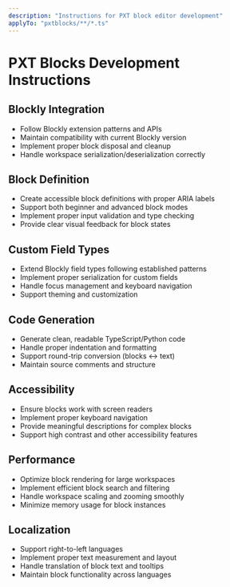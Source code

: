 ```yaml
---
description: "Instructions for PXT block editor development"
applyTo: "pxtblocks/**/*.ts"
---
```


# PXT Blocks Development Instructions

## Blockly Integration

- Follow Blockly extension patterns and APIs
- Maintain compatibility with current Blockly version
- Implement proper block disposal and cleanup
- Handle workspace serialization/deserialization correctly

## Block Definition

- Create accessible block definitions with proper ARIA labels
- Support both beginner and advanced block modes
- Implement proper input validation and type checking
- Provide clear visual feedback for block states

## Custom Field Types

- Extend Blockly field types following established patterns
- Implement proper serialization for custom fields
- Handle focus management and keyboard navigation
- Support theming and customization

## Code Generation

- Generate clean, readable TypeScript/Python code
- Handle proper indentation and formatting
- Support round-trip conversion (blocks ↔ text)
- Maintain source comments and structure

## Accessibility

- Ensure blocks work with screen readers
- Implement proper keyboard navigation
- Provide meaningful descriptions for complex blocks
- Support high contrast and other accessibility features

## Performance

- Optimize block rendering for large workspaces
- Implement efficient block search and filtering
- Handle workspace scaling and zooming smoothly
- Minimize memory usage for block instances

## Localization

- Support right-to-left languages
- Implement proper text measurement and layout
- Handle translation of block text and tooltips
- Maintain block functionality across languages
